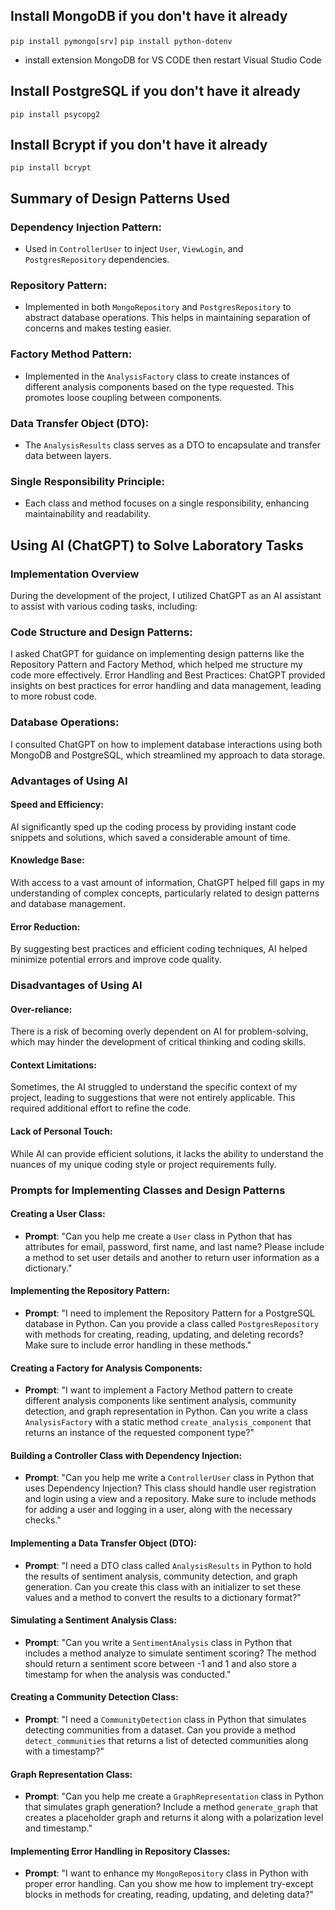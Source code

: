 ## Install MongoDB if you don't have it already

``pip install pymongo[srv]``
``pip install python-dotenv``
- install extension MongoDB for VS CODE then restart Visual Studio Code

## Install PostgreSQL if you don't have it already

``pip install psycopg2``

## Install Bcrypt if you don't have it already

``pip install bcrypt``


## Summary of Design Patterns Used
### Dependency Injection Pattern:

- Used in ``ControllerUser`` to inject ``User``, ``ViewLogin``, and ``PostgresRepository`` dependencies.

### Repository Pattern:

- Implemented in both ``MongoRepository`` and ``PostgresRepository`` to abstract database operations. This helps in maintaining separation of concerns and makes testing easier.

### Factory Method Pattern:

- Implemented in the ``AnalysisFactory`` class to create instances of different analysis components based on the type requested. This promotes loose coupling between components.

### Data Transfer Object (DTO):

- The ``AnalysisResults`` class serves as a DTO to encapsulate and transfer data between layers.

### Single Responsibility Principle:

- Each class and method focuses on a single responsibility, enhancing maintainability and readability.

## Using AI (ChatGPT) to Solve Laboratory Tasks
### Implementation Overview
During the development of the project, I utilized ChatGPT as an AI assistant to assist with various coding tasks, including:
### Code Structure and Design Patterns:
I asked ChatGPT for guidance on implementing design patterns like the Repository Pattern and Factory Method, which helped me structure my code more effectively.
Error Handling and Best Practices:
ChatGPT provided insights on best practices for error handling and data management, leading to more robust code.
### Database Operations:

I consulted ChatGPT on how to implement database interactions using both MongoDB and PostgreSQL, which streamlined my approach to data storage.

### Advantages of Using AI
#### Speed and Efficiency:

AI significantly sped up the coding process by providing instant code snippets and solutions, which saved a considerable amount of time.
#### Knowledge Base:

With access to a vast amount of information, ChatGPT helped fill gaps in my understanding of complex concepts, particularly related to design patterns and database management.
#### Error Reduction:

By suggesting best practices and efficient coding techniques, AI helped minimize potential errors and improve code quality.

### Disadvantages of Using AI
#### Over-reliance:

There is a risk of becoming overly dependent on AI for problem-solving, which may hinder the development of critical thinking and coding skills.
#### Context Limitations:

Sometimes, the AI struggled to understand the specific context of my project, leading to suggestions that were not entirely applicable. This required additional effort to refine the code.
#### Lack of Personal Touch:

While AI can provide efficient solutions, it lacks the ability to understand the nuances of my unique coding style or project requirements fully.

### Prompts for Implementing Classes and Design Patterns
#### Creating a User Class:

- **Prompt**: "Can you help me create a ``User`` class in Python that has attributes for email, password, first name, and last name? Please include a method to set user details and another to return user information as a dictionary."
#### Implementing the Repository Pattern:

- **Prompt**: "I need to implement the Repository Pattern for a PostgreSQL database in Python. Can you provide a class called ``PostgresRepository`` with methods for creating, reading, updating, and deleting records? Make sure to include error handling in these methods."
#### Creating a Factory for Analysis Components:

- **Prompt**: "I want to implement a Factory Method pattern to create different analysis components like sentiment analysis, community detection, and graph representation in Python. Can you write a class ``AnalysisFactory`` with a static method ``create_analysis_component`` that returns an instance of the requested component type?"
#### Building a Controller Class with Dependency Injection:

- **Prompt**: "Can you help me write a ``ControllerUser`` class in Python that uses Dependency Injection? This class should handle user registration and login using a view and a repository. Make sure to include methods for adding a user and logging in a user, along with the necessary checks."
#### Implementing a Data Transfer Object (DTO):

- **Prompt**: "I need a DTO class called ``AnalysisResults`` in Python to hold the results of sentiment analysis, community detection, and graph generation. Can you create this class with an initializer to set these values and a method to convert the results to a dictionary format?"
#### Simulating a Sentiment Analysis Class:

- **Prompt**: "Can you write a ``SentimentAnalysis`` class in Python that includes a method analyze to simulate sentiment scoring? The method should return a sentiment score between -1 and 1 and also store a timestamp for when the analysis was conducted."
#### Creating a Community Detection Class:

- **Prompt**: "I need a ``CommunityDetection`` class in Python that simulates detecting communities from a dataset. Can you provide a method ``detect_communities`` that returns a list of detected communities along with a timestamp?"
#### Graph Representation Class:

- **Prompt**: "Can you help me create a ``GraphRepresentation`` class in Python that simulates graph generation? Include a method ``generate_graph`` that creates a placeholder graph and returns it along with a polarization level and timestamp."
#### Implementing Error Handling in Repository Classes:

- **Prompt**: "I want to enhance my ``MongoRepository`` class in Python with proper error handling. Can you show me how to implement try-except blocks in methods for creating, reading, updating, and deleting data?"

